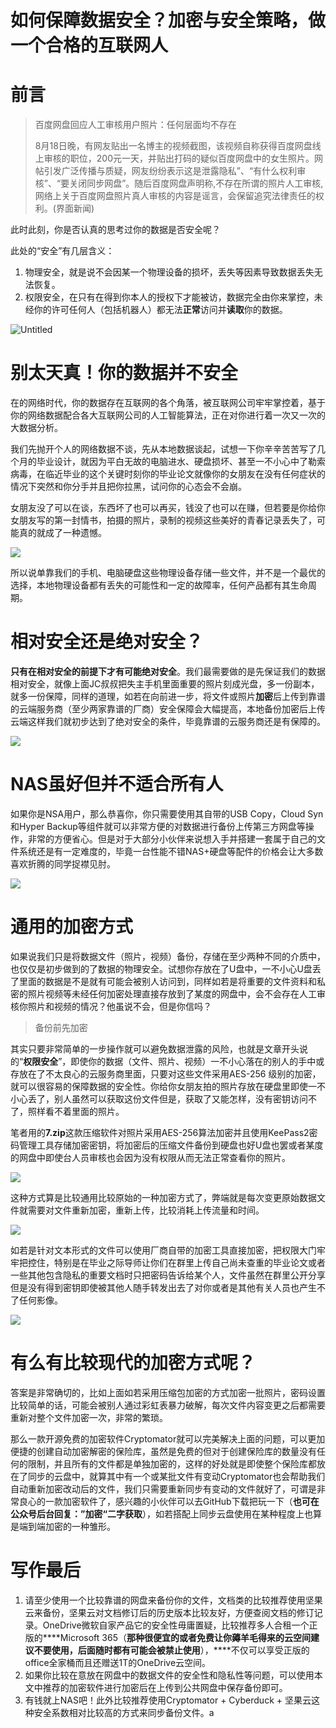 # 如何保障数据安全？加密与安全策略，做一个合格的互联网人

# 前言

> 百度网盘回应人工审核用户照片：任何层面均不存在
> 
> 
> 8月18日晚，有网友贴出一名博主的视频截图，该视频自称获得百度网盘线上审核的职位，200元一天，并贴出打码的疑似百度网盘中的女生照片。网帖引发广泛传播与质疑，网友纷纷表示这是泄露隐私”、“有什么权利审核”、“要关闭同步网盘”。随后百度网盘声明称,不存在所谓的照片人工审核,网络上关于百度网盘照片真人审核的内容是谣言，会保留追究法律责任的权利。(界面新闻)
> 

此时此刻，你是否认真的思考过你的数据是否安全呢？

此处的“安全”有几层含义：

1. 物理安全，就是说不会因某一个物理设备的损坏，丢失等因素导致数据丢失无法恢复。
2. 权限安全，在只有在得到你本人的授权下才能被访，数据完全由你来掌控，未经你的许可任何人（包括机器人）都无法**正常**访问并**读取**你的数据。

![Untitled](d:\Users\lenovo\Desktop\Export-d782bd9e-5735-45c9-95d5-6a630f9ce0af\20221030-demo%20bedb9f63540c471394b2289510ede21f\Untitled.png)

# 别太天真！你的数据并不安全

在的网络时代，你的数据存在互联网的各个角落，被互联网公司牢牢掌控着，基于你的网络数据配合各大互联网公司的人工智能算法，正在对你进行着一次又一次的大数据分析。

我们先抛开个人的网络数据不谈，先从本地数据谈起，试想一下你辛辛苦苦写了几个月的毕业设计，就因为平白无故的电脑进水、硬盘损坏、甚至一不小心中了勒索病毒，在临近毕业的这个关键时刻你的毕业论文就像你的女朋友在没有任何症状的情况下突然和你分手并且把你拉黑，试问你的心态会不会崩。

女朋友没了可以在谈，东西坏了也可以再买，钱没了也可以在赚，但若要是你给你女朋友写的第一封情书，拍摄的照片，录制的视频这些美好的青春记录丢失了，可能真的就成了一种遗憾。

![](https://hediancha-1312143060.cos.ap-shanghai.myqcloud.com/202211121550649.png)



所以说单靠我们的手机、电脑硬盘这些物理设备存储一些文件，并不是一个最优的选择，本地物理设备都有丢失的可能性和一定的故障率，任何产品都有其生命周期。

# 相对安全还是绝对安全？

**只有在相对安全的前提下才有可能绝对安全**。我们最需要做的是先保证我们的数据相对安全，就像上面JC叔叔把失主手机里面重要的照片刻成光盘，多一份副本，就多一份保障，同样的道理，如若在向前进一步，将文件或照片**加密**后上传到靠谱的云端服务商（至少两家靠谱的厂商）安全保障会大幅提高，本地备份加密后上传云端这样我们就初步达到了绝对安全的条件，毕竟靠谱的云服务商还是有保障的。

![](https://hediancha-1312143060.cos.ap-shanghai.myqcloud.com/202211121550668.png)



# NAS虽好但并不适合所有人

如果你是NSA用户，那么恭喜你，你只需要使用其自带的USB Copy，Cloud Syn和Hyper Backup等组件就可以非常方便的对数据进行备份上传第三方网盘等操作，非常的方便省心。但是对于大部分小伙伴来说想入手并搭建一套属于自己的文件系统还是有一定难度的，毕竟一台性能不错NAS+硬盘等配件的价格会让大多数喜欢折腾的同学捉襟见肘。

![](https://hediancha-1312143060.cos.ap-shanghai.myqcloud.com/202211121550559.png)

# 通用的加密方式

如果说我们只是将数据文件（照片，视频）备份，存储在至少两种不同的介质中，也仅仅是初步做到的了数据的物理安全。试想你存放在了U盘中，一不小心U盘丢了里面的数据是不是就有可能会被别人访问到，同样如若是将重要的文件资料和私密的照片视频等未经任何加密处理直接存放到了某度的网盘中，会不会存在人工审核你照片和视频的情况？他虽说不会，但是你信吗？

> 备份前先加密
> 

其实只要非常简单的一步操作就可以避免数据泄露的风险，也就是文章开头说的“**权限安全**”，即使你的数据（文件、照片、视频）一不小心落在的别人的手中或存放在了不太良心的云服务商里面，只要对这些文件采用AES-256 级别的加密，就可以很容易的保障数据的安全性。你给你女朋友拍的照片存放在硬盘里即使一不小心丢了，别人虽然可以获取这份文件但是，获取了又能怎样，没有密钥访问不了，照样看不着里面的照片。

笔者用的**7.zip**这款压缩软件对照片采用AES-256算法加密并且使用KeePass2密码管理工具存储加密密钥，将加密后的压缩文件备份到硬盘也好U盘也罢或者某度的网盘中即使台人员审核也会因为没有权限从而无法正常查看你的照片。

![](https://hediancha-1312143060.cos.ap-shanghai.myqcloud.com/202211121550670.png)

这种方式算是比较通用比较原始的一种加密方式了，弊端就是每次变更原始数据文件就需要对文件重新加密，重新上传，比较消耗上传流量和时间。

![](https://hediancha-1312143060.cos.ap-shanghai.myqcloud.com/202211121550648.png)

如若是针对文本形式的文件可以使用厂商自带的加密工具直接加密，把权限大门牢牢把控住，特别是在毕业之际导师让你们在群里上传自己尚未查重的毕业论文或者一些其他包含隐私的重要文档时只把密码告诉给某个人，文件虽然在群里公开分享但是没有得到密钥即使被其他人随手转发出去了对你或者是其他有关人员也产生不了任何影像。

![](https://hediancha-1312143060.cos.ap-shanghai.myqcloud.com/202211121550536.png)



# 有么有比较现代的加密方式呢？

答案是非常确切的，比如上面如若采用压缩包加密的方式加密一批照片，密码设置比较简单的话，可能会被别人通过彩虹表暴力破解，每次文件内容变更之后都需要重新对整个文件加密一次，非常的繁琐。

那么一款开源免费的加密软件Cryptomator就可以完美解决上面的问题，可以更加便捷的创建自动加密解密的保险库，虽然是免费的但对于创建保险库的数量没有任何的限制，并且所有的文件都是单独加密的，这样的好处就是即使整个保险库都放在了同步的云盘中，就算其中有一个或某批文件有变动Cryptomator也会帮助我们自动重新加密改动后的文件，我们只需要重新同步有变动的文件就好了，可谓是非常良心的一款加密软件了，感兴趣的小伙伴可以去GitHub下载把玩一下（**也可在公众号后台回复：”加密“二字获取**），如若搭配上同步云盘使用在某种程度上也算是端到端加密的一种雏形。

# 写作最后

1. 请至少使用一个比较靠谱的网盘来备份你的文件，文档类的比较推荐使用坚果云来备份，坚果云对文档修订后的历史版本比较友好，方便查阅文档的修订记录。OneDrive微软自家产品它的安全性毋庸置疑，比较推荐多人合租一个正版的****Microsoft 365（****那种很便宜的或者免费让你薅羊毛得来的云空间建议不要使用，后面随时都有可能会被禁止使用****），****不仅可以享受正版的office全家桶而且还赠送1T的OneDrive云空间。
2. 如果你比较在意放在网盘中的数据文件的安全性和隐私性等问题，可以使用本文中推荐的加密软件进行加密后在上传到公共网盘中保存备份即可。
3. 有钱就上NAS吧！此外比较推荐使用Cryptomator + Cyberduck + 坚果云这种安全系数相对比较高的方式来同步备份文件。a
